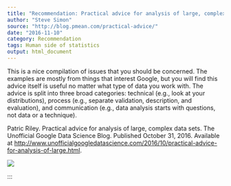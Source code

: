 ```yaml
---
title: "Recommendation: Practical advice for analysis of large, complex data sets"
author: "Steve Simon"
source: "http://blog.pmean.com/practical-advice/"
date: "2016-11-10"
category: Recommendation
tags: Human side of statistics
output: html_document
---
```


This is a nice compilation of issues that you should be concerned. The
examples are mostly from things that interest Google, but you will find
this advice itself is useful no matter what type of data you work with.
The advice is split into three broad categories: technical (e.g., look
at your distributions), process (e.g., separate validation, description,
and evaluation), and communication (e.g., data analysis starts with
questions, not data or a technique).

<!---More--->

Patric Riley. Practical advice for analysis of large, complex data sets.
The Unofficial Google Data Science Blog. Published October 31, 2016.
Available at
<http://www.unofficialgoogledatascience.com/2016/10/practical-advice-for-analysis-of-large.html>.

![](../../../images/practical-advice01.png)


:::


